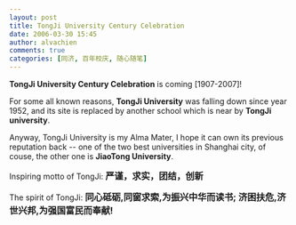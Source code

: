 ```yaml
---
layout: post
title: TongJi University Century Celebration
date: 2006-03-30 15:45
author: alvachien
comments: true
categories: [同济, 百年校庆, 随心随笔]
---
```

**TongJi University Century Celebration** is coming [1907-2007]!
 
For some all known reasons, **TongJi University** was falling down since year 1952, and its site is replaced by another school which is near by **TongJi university**.
 
Anyway, TongJi University is my Alma Mater, I hope it can own its previous reputation back -- one of the two best universities in Shanghai city, of couse, the other one is **JiaoTong University**.
 
Inspiring motto of TongJi:
**<span style="font-size: medium;">严谨，求实，团结，创新</span>**
 
The spirit of TongJi:
**<span style="font-size: medium;">同心砥砺,同窗求索,为振兴中华而读书;</span>**
**<span style="font-size: medium;">济困扶危,济世兴邦,为强国富民而奉献!</span>**
